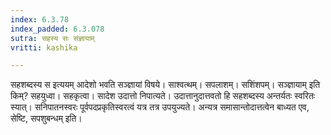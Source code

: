 ```yaml
---
index: 6.3.78
index_padded: 6.3.078
sutra: सहस्य सः संज्ञायाम्
vritti: kashika

---
```

सहशब्दस्य स इत्ययम् आदेशो भवति सञ्ज्ञायां विषये। साश्वत्थम्। सपलाशम्। सशिंशपम्। सञ्ज्ञायाम् इति किम्? सहयुध्वा। सहकृत्वा। सादेश उदात्तो निपात्यते। उदात्तानुदात्तवतो हि सहशब्दस्य अन्तर्यतः स्वरितः स्यात्। सनिपातनस्वरः पूर्वपदप्रकृतिस्वरत्वं यत्र तत्र उपयुज्यते। अन्यत्र समासान्तोदात्तत्वेन बाध्यत एव, सेष्टि, सपशुबन्धम् इति।
